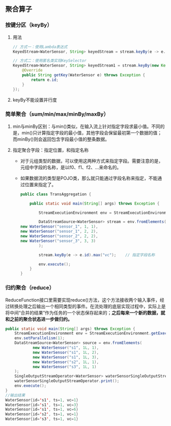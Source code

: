 ## 聚合算子

### 按键分区（keyBy）

1. 用法

   ```java
   // 方式一：使用Lambda表达式
   KeyedStream<WaterSensor, String> keyedStream = stream.keyBy(e -> e.id);
   
   // 方式二：使用匿名类实现KeySelector
   KeyedStream<WaterSensor, String> keyedStream1 = stream.keyBy(new KeySelector<WaterSensor, String>() {
       @Override
       public String getKey(WaterSensor e) throws Exception {
           return e.id;
       }
   });
   ```

2. keyBy不能设置并行度

### 简单聚合（sum/min/max/minBy/maxBy）

1. min与minBy区别：与min()类似，在输入流上针对指定字段求最小值。不同的是，min()只计算指定字段的最小值，其他字段会保留最初第一个数据的值；而minBy()则会返回包含字段最小值的整条数据。

2. 指定聚合字段：指定位置，和指定名称

   * 对于元组类型的数据，可以使用这两种方式来指定字段。需要注意的是，元组中字段的名称，是以f0、f1、f2、…来命名的。

   * 如果数据流的类型是POJO类，那么就只能通过字段名称来指定，不能通过位置来指定了。

     ```java
     public class TransAggregation {
     
         public static void main(String[] args) throws Exception {
     
             StreamExecutionEnvironment env = StreamExecutionEnvironment.getExecutionEnvironment();
     
             DataStreamSource<WaterSensor> stream = env.fromElements(
     new WaterSensor("sensor_1", 1, 1),
     new WaterSensor("sensor_1", 2, 2),
     new WaterSensor("sensor_2", 2, 2),
     new WaterSensor("sensor_3", 3, 3)
             );
     
             stream.keyBy(e -> e.id).max("vc");    // 指定字段名称
     
             env.execute();
         }
     }
     ```

### 归约聚合（reduce）

ReduceFunction接口里需要实现reduce()方法，这个方法接收两个输入事件，经过转换处理之后输出一个相同类型的事件。在流处理的底层实现过程中，实际上是将中间“合并的结果”作为任务的一个状态保存起来的；**之后每来一个新的数据，就和之前的聚合状态进一步做归约。**

```java
public static void main(String[] args) throws Exception {
    StreamExecutionEnvironment env = StreamExecutionEnvironment.getExecutionEnvironment();
    env.setParallelism(1);
    DataStreamSource<WaterSensor> source = env.fromElements(
            new WaterSensor("s1", 1L, 1),
            new WaterSensor("s1", 1L, 2),
            new WaterSensor("s1", 1L, 3),
            new WaterSensor("s2", 1L, 1),
            new WaterSensor("s3", 1L, 1)
    );
    SingleOutputStreamOperator<WaterSensor> waterSensorSingleOutputStreamOperator = source.keyBy(WaterSensor::getId).reduce((w1, w2) -> new WaterSensor(w1.getId(), w1.getTs(), w1.getVc() + w2.getVc()));
    waterSensorSingleOutputStreamOperator.print();
    env.execute();
}
//输出结果
WaterSensor{id='s1', ts=1, vc=1}
WaterSensor{id='s1', ts=1, vc=3}
WaterSensor{id='s1', ts=1, vc=6}
WaterSensor{id='s2', ts=1, vc=1}
WaterSensor{id='s3', ts=1, vc=1}
```

